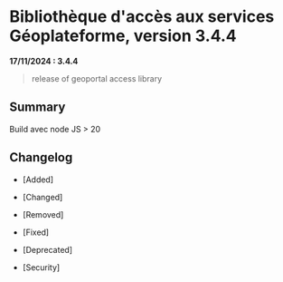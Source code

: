 # Bibliothèque d'accès aux services Géoplateforme, version 3.4.4

**17/11/2024 : 3.4.4**

> release of geoportal access library

## Summary

Build avec node JS > 20

## Changelog

* [Added]

* [Changed]

* [Removed]

* [Fixed]

* [Deprecated]

* [Security]

